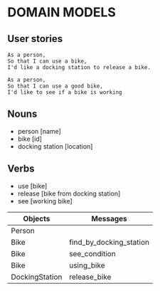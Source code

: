 

# DOMAIN MODELS

## User stories
```
As a person,
So that I can use a bike,
I'd like a docking station to release a bike.

As a person,
So that I can use a good bike,
I'd like to see if a bike is working

```
## Nouns
- person [name]
- bike [id]
- docking station [location]

## Verbs
- use [bike]
- release [bike from docking station]
- see [working bike]


Objects  | Messages
------------- | -------------
Person  |
Bike  | find_by_docking_station
Bike  | see_condition
Bike  | using_bike
DockingStation | release_bike
